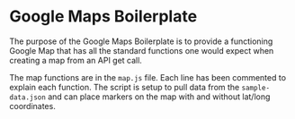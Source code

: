 # Google Maps Boilerplate
The purpose of the Google Maps Boilerplate is to provide a functioning Google Map that has all the standard functions one would expect when creating a map from an API get call.

The map functions are in the `map.js` file. Each line has been commented to explain each function. The script is setup to pull data from the `sample-data.json` and can place markers on the map with and without lat/long coordinates.
